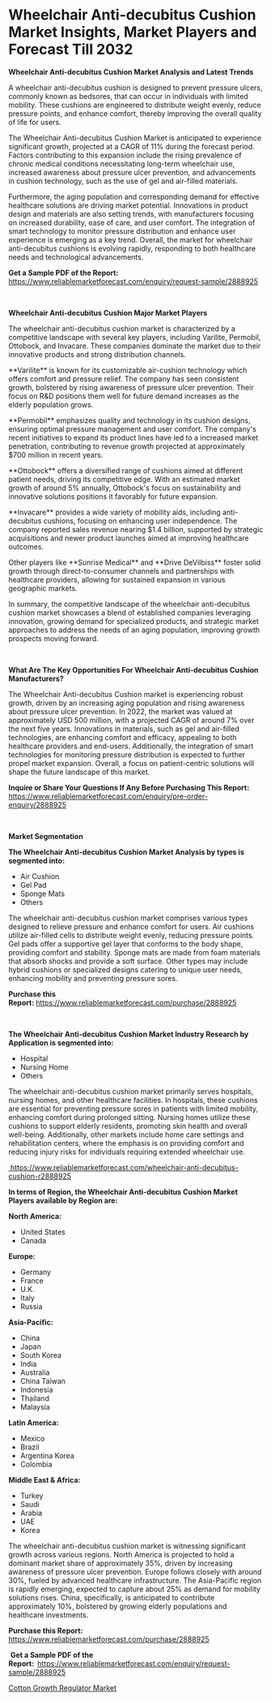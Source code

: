 <p><h1>Wheelchair Anti-decubitus Cushion Market Insights, Market Players and Forecast Till 2032</h1></p><p><strong>Wheelchair Anti-decubitus Cushion Market Analysis and Latest Trends</strong></p>
<p><p>A wheelchair anti-decubitus cushion is designed to prevent pressure ulcers, commonly known as bedsores, that can occur in individuals with limited mobility. These cushions are engineered to distribute weight evenly, reduce pressure points, and enhance comfort, thereby improving the overall quality of life for users. </p><p>The Wheelchair Anti-decubitus Cushion Market is anticipated to experience significant growth, projected at a CAGR of 11% during the forecast period. Factors contributing to this expansion include the rising prevalence of chronic medical conditions necessitating long-term wheelchair use, increased awareness about pressure ulcer prevention, and advancements in cushion technology, such as the use of gel and air-filled materials. </p><p>Furthermore, the aging population and corresponding demand for effective healthcare solutions are driving market potential. Innovations in product design and materials are also setting trends, with manufacturers focusing on increased durability, ease of care, and user comfort. The integration of smart technology to monitor pressure distribution and enhance user experience is emerging as a key trend. Overall, the market for wheelchair anti-decubitus cushions is evolving rapidly, responding to both healthcare needs and technological advancements.</p></p>
<p><strong>Get a Sample PDF of the Report:&nbsp;</strong> <a href="https://www.reliablemarketforecast.com/enquiry/request-sample/2888925?utm_campaign=2308&utm_medium=2&utm_source=Github&utm_content=ia&utm_term=14032025&utm_id=wheelchair-anti-decubitus-cushion">https://www.reliablemarketforecast.com/enquiry/request-sample/2888925</a></p>
<p>&nbsp;</p>
<p><strong>Wheelchair Anti-decubitus Cushion Major Market Players</strong></p>
<p><p>The wheelchair anti-decubitus cushion market is characterized by a competitive landscape with several key players, including Varilite, Permobil, Ottobock, and Invacare. These companies dominate the market due to their innovative products and strong distribution channels.</p><p>**Varilite** is known for its customizable air-cushion technology which offers comfort and pressure relief. The company has seen consistent growth, bolstered by rising awareness of pressure ulcer prevention. Their focus on R&D positions them well for future demand increases as the elderly population grows.</p><p>**Permobil** emphasizes quality and technology in its cushion designs, ensuring optimal pressure management and user comfort. The company's recent initiatives to expand its product lines have led to a increased market penetration, contributing to revenue growth projected at approximately $700 million in recent years. </p><p>**Ottobock** offers a diversified range of cushions aimed at different patient needs, driving its competitive edge. With an estimated market growth of around 5% annually, Ottobock's focus on sustainability and innovative solutions positions it favorably for future expansion.</p><p>**Invacare** provides a wide variety of mobility aids, including anti-decubitus cushions, focusing on enhancing user independence. The company reported sales revenue nearing $1.4 billion, supported by strategic acquisitions and newer product launches aimed at improving healthcare outcomes.</p><p>Other players like **Sunrise Medical** and **Drive DeVilbiss** foster solid growth through direct-to-consumer channels and partnerships with healthcare providers, allowing for sustained expansion in various geographic markets.</p><p>In summary, the competitive landscape of the wheelchair anti-decubitus cushion market showcases a blend of established companies leveraging innovation, growing demand for specialized products, and strategic market approaches to address the needs of an aging population, improving growth prospects moving forward.</p></p>
<p>&nbsp;</p>
<p><strong>What Are The Key Opportunities For Wheelchair Anti-decubitus Cushion Manufacturers?</strong></p>
<p><p>The Wheelchair Anti-decubitus Cushion market is experiencing robust growth, driven by an increasing aging population and rising awareness about pressure ulcer prevention. In 2022, the market was valued at approximately USD 500 million, with a projected CAGR of around 7% over the next five years. Innovations in materials, such as gel and air-filled technologies, are enhancing comfort and efficacy, appealing to both healthcare providers and end-users. Additionally, the integration of smart technologies for monitoring pressure distribution is expected to further propel market expansion. Overall, a focus on patient-centric solutions will shape the future landscape of this market.</p></p>
<p><strong>Inquire or Share Your Questions If Any Before Purchasing This Report:</strong> <a href="https://www.reliablemarketforecast.com/enquiry/pre-order-enquiry/2888925?utm_campaign=2308&utm_medium=2&utm_source=Github&utm_content=ia&utm_term=14032025&utm_id=wheelchair-anti-decubitus-cushion">https://www.reliablemarketforecast.com/enquiry/pre-order-enquiry/2888925</a></p>
<p>&nbsp;</p>
<p><strong>Market Segmentation</strong></p>
<p><strong>The Wheelchair Anti-decubitus Cushion Market Analysis by types is segmented into:</strong></p>
<p><ul><li>Air Cushion</li><li>Gel Pad</li><li>Sponge Mats</li><li>Others</li></ul></p>
<p><p>The wheelchair anti-decubitus cushion market comprises various types designed to relieve pressure and enhance comfort for users. Air cushions utilize air-filled cells to distribute weight evenly, reducing pressure points. Gel pads offer a supportive gel layer that conforms to the body shape, providing comfort and stability. Sponge mats are made from foam materials that absorb shocks and provide a soft surface. Other types may include hybrid cushions or specialized designs catering to unique user needs, enhancing mobility and preventing pressure sores.</p></p>
<p><strong>Purchase this Report:&nbsp;</strong><a href="https://www.reliablemarketforecast.com/purchase/2888925?utm_campaign=2308&utm_medium=2&utm_source=Github&utm_content=ia&utm_term=14032025&utm_id=wheelchair-anti-decubitus-cushion">https://www.reliablemarketforecast.com/purchase/2888925</a></p>
<p>&nbsp;</p>
<p><strong>The Wheelchair Anti-decubitus Cushion Market Industry Research by Application is segmented into:</strong></p>
<p><ul><li>Hospital</li><li>Nursing Home</li><li>Others</li></ul></p>
<p><p>The wheelchair anti-decubitus cushion market primarily serves hospitals, nursing homes, and other healthcare facilities. In hospitals, these cushions are essential for preventing pressure sores in patients with limited mobility, enhancing comfort during prolonged sitting. Nursing homes utilize these cushions to support elderly residents, promoting skin health and overall well-being. Additionally, other markets include home care settings and rehabilitation centers, where the emphasis is on providing comfort and reducing injury risks for individuals requiring extended wheelchair use.</p></p>
<p><a href="https://www.reliablemarketforecast.com/wheelchair-anti-decubitus-cushion-r2888925?utm_campaign=2308&utm_medium=2&utm_source=Github&utm_content=ia&utm_term=14032025&utm_id=wheelchair-anti-decubitus-cushion">&nbsp;https://www.reliablemarketforecast.com/wheelchair-anti-decubitus-cushion-r2888925</a></p>
<p><strong>In terms of Region, the Wheelchair Anti-decubitus Cushion Market Players available by Region are:</strong></p>
<p>
    <p> <strong> North America: </strong>
        <ul>
            <li>United States</li>
            <li>Canada</li>
        </ul>
        </p> 
    <p> <strong> Europe: </strong>
        <ul>
            <li>Germany</li>
            <li>France</li>
            <li>U.K.</li>
            <li>Italy</li>
            <li>Russia</li>
        </ul>
        </p> 
    <p> <strong> Asia-Pacific: </strong>
        <ul>
            <li>China</li>
            <li>Japan</li>
            <li>South Korea</li>
            <li>India</li>
            <li>Australia</li>
            <li>China Taiwan</li>
            <li>Indonesia</li>
            <li>Thailand</li>
            <li>Malaysia</li>
        </ul>
        </p> 
    <p> <strong> Latin America: </strong>
        <ul>
            <li>Mexico</li>
            <li>Brazil</li>
            <li>Argentina Korea</li>
            <li>Colombia</li>
        </ul>
        </p> 
    <p> <strong> Middle East & Africa: </strong>
        <ul>
            <li>Turkey</li>
            <li>Saudi</li>
            <li>Arabia</li>
            <li>UAE</li>
            <li>Korea</li>
        </ul>
    </p>
    </p>
<p><p>The wheelchair anti-decubitus cushion market is witnessing significant growth across various regions. North America is projected to hold a dominant market share of approximately 35%, driven by increasing awareness of pressure ulcer prevention. Europe follows closely with around 30%, fueled by advanced healthcare infrastructure. The Asia-Pacific region is rapidly emerging, expected to capture about 25% as demand for mobility solutions rises. China, specifically, is anticipated to contribute approximately 10%, bolstered by growing elderly populations and healthcare investments.</p></p>
<p><strong>Purchase this Report: </strong><a href="https://www.reliablemarketforecast.com/purchase/2888925?utm_campaign=2308&utm_medium=2&utm_source=Github&utm_content=ia&utm_term=14032025&utm_id=wheelchair-anti-decubitus-cushion">https://www.reliablemarketforecast.com/purchase/2888925</a></p>
<p>&nbsp;<strong>Get a Sample PDF of the Report:&nbsp;&nbsp;</strong><a href="https://www.reliablemarketforecast.com/enquiry/request-sample/2888925?utm_campaign=2308&utm_medium=2&utm_source=Github&utm_content=ia&utm_term=14032025&utm_id=wheelchair-anti-decubitus-cushion">https://www.reliablemarketforecast.com/enquiry/request-sample/2888925</a></p>
<p><strong></strong></p>
<p><p><a href="https://github.com/JubayerMia832/Market-Research-Report-List-2/blob/main/cotton-growth-regulator-market.md?utm_campaign=2308&utm_medium=2&utm_source=Github&utm_content=ia&utm_term=14032025&utm_id=wheelchair-anti-decubitus-cushion">Cotton Growth Regulator Market</a></p></p>
